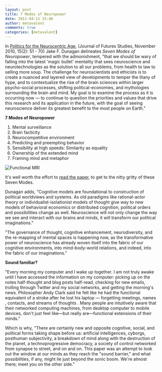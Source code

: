 ```yaml
---
layout: post
title: 7 Modes of Neuropower
date: 2011-04-11 15:46
author: metavalent
comments: true
categories: [metavalent]
---
```

In <a href="https://www.jfs.tku.edu.tw/15-2/A04.pdf">Politics for the Neurocentric Age</a>, (Journal of Futures Studies, November 2010, 15(2): 51 - 70) Jake F. Dunagan delineates <em>Seven Modes of Neuropower</em>, tempered with the admonishment, "that we should be wary of falling into the latest 'magic bullet' mentality that sees neuroscience and neurotechnologies as the solution to all our problems, from health to law to selling more soup. The challenge for neuroscientists and ethicists is to create a nuanced and layered view of developments to temper the litany of hype, and to contextualize the rise of the brain sciences within larger psycho-social processes, shifting political-economies, and mythologies surrounding the brain and mind. My goal is to examine the process as it is occurring now — to continue to question the priorities and values that drive this research and its application in the future, with the goal of seeing neuroscience deliver its greatest benefit to the most people on Earth."

<strong>7 Modes of Neuropower</strong>

<ol>
	<li>Mental surveillance</li>
	<li>Brain facticity</li>
	<li>Neurocompetitive environment</li>
       <li>Predicting and preempting behavior</li>
	<li>Sensibility at high speeds: Similarity as equality</li>
	<li>Ownership of the extended mind</li>
	<li>Framing mind and metaphor</li>
</ol>
<img src="https://metavalent.com/assets/images/brainfMRI.jpg" alt="Functional MRI" />

It's well worth the effort to <a href="https://www.jfs.tku.edu.tw/15-2/A04.pdf">read the paper</a>, to get to the nitty gritty of these Seven Modes.

Dunagan adds, "Cognitive models are foundational to construction of political worldviews and systems. As old paradigms like rational-actor theory or individualist-isolationist models of thought give way to new models of behavioral economics or distributed cognition, political orders and possibilities change as well. Neuroscience will not only change the way we see and interact with our brains and minds, it will transform our political imaginations."

"The governance of thought, cognitive enhancement, neurodiversity, and the re-mapping of mental spaces is happening now, as the transformative power of neuroscience has already woven itself into the fabric of our cognitive environments, into mind-body-world relations, and indeed, into the fabric of our imaginations."

<strong>Sound familiar?</strong>

"Every morning my computer and I wake up together. I am not truly awake until I have accessed the information on my computer: picking up on the notes half-thought and blog posts half-read, checking for new emails, trolling through Twitter and my social networks, and getting the morning's news. Philosopher Andy Clark said he felt like he had the functional equivalent of a stroke after he lost his laptop — forgetting meetings, names , contacts, and streams of thoughts . Many people are intuitively aware that their networked computing machines, from desktop computer to mobile devices, don't just feel like—but really are—functional extensions of their minds."

Which is why, "There are certainly new and opposite cognitive, social, and political forms taking shape before us: artificial intelligences, cyborgs, posthuman subjectivity, a breakdown of mind along with the destruction of the planet, a technoprogressive democracy, a society of control networked from synapse to street, and on and on. This paper was an attempt to look out the window at our minds as they reach the "sound barrier," and what possibilities, if any, might lie just beyond the sonic boom. We're almost there; meet you on the other side."
